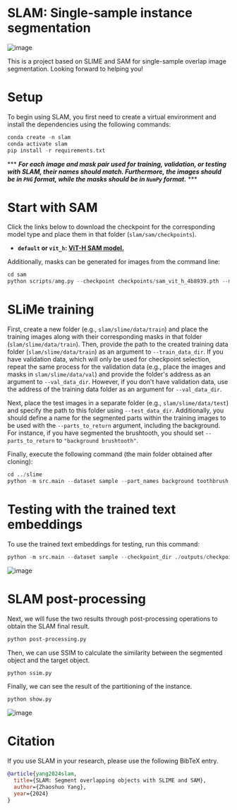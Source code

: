 # SLAM: Single-sample instance segmentation
![image](https://github.com/user-attachments/assets/252e3d93-bb06-4979-93d9-436792f29126)

This is a project based on SLIME and SAM for single-sample overlap image segmentation. Looking forward to helping you!
# Setup
To begin using SLAM, you first need to create a virtual environment and install the dependencies using the following commands:
```python
conda create -n slam
conda activate slam
pip install -r requirements.txt
```
*** ***For each image and mask pair used for training, validation, or testing with SLAM, their names should match. Furthermore, the images should be in `PNG` format, while the masks should be in `NumPy` format.*** ***
# Start with SAM
Click the links below to download the checkpoint for the corresponding model type and place them in that folder (`slam/sam/checkpoints`).
- **`default` or `vit_h`: [ViT-H SAM model.](https://dl.fbaipublicfiles.com/segment_anything/sam_vit_h_4b8939.pth)**

Additionally, masks can be generated for images from the command line:
```python
cd sam
python scripts/amg.py --checkpoint checkpoints/sam_vit_h_4b8939.pth --model-type vit_h --input ./toothbrush --output ./output
```
# SLiMe training
First, create a new folder (e.g., `slam/slime/data/train`) and place the training images along with their corresponding masks in that folder (`slam/slime/data/train`). Then, provide the path to the created training data folder (`slam/slime/data/train`) as an argument to `--train_data_dir`. If you have validation data, which will only be used for checkpoint selection, repeat the same process for the validation data (e.g., place the images and masks in `slam/slime/data/val`) and provide the folder's address as an argument to `--val_data_dir`. However, if you don't have validation data, use the address of the training data folder as an argument for `--val_data_dir`.

Next, place the test images in a separate folder (e.g., `slam/slime/data/test`) and specify the path to this folder using `--test_data_dir`. Additionally, you should define a name for the segmented parts within the training images to be used with the `--parts_to_return` argument, including the background. For instance, if you have segmented the brushtooth, you should set `--parts_to_return` to `"background brushtooth"`.

Finally, execute the following command (the main folder obtained after cloning):
```python
cd ../slime
python -m src.main --dataset sample --part_names background toothbrush --train_data_dir ./datasets/toothbrush/train_1 --val_data_dir ./datasets/toothbrush/val --test_data_dir ./datasets/toothbrush/test --train 
```
# Testing with the trained text embeddings
To use the trained text embeddings for testing, run this command:
```python
python -m src.main --dataset sample --checkpoint_dir ./outputs/checkpoints/version_0 --test_data_dir ./dataset/toothbrush/mytest --save_test_predictions
```
![image](https://github.com/user-attachments/assets/b2428632-676d-4851-ac5e-bf540caedd11)
# SLAM post-processing
Next, we will fuse the two results through post-processing operations to obtain the SLAM final result.
```python
python post-processing.py
```
Then, we can use SSIM to calculate the similarity between the segmented object and the target object.
```python
python ssim.py
```
Finally, we can see the result of the partitioning of the instance.
```python
python show.py
```
![image](https://github.com/user-attachments/assets/d2a41a41-dcc7-400a-8124-012e34b8a187)
# Citation
If you use SLAM in your research, please use the following BibTeX entry.
``` bibtex
@article{yang2024slam,
  title={SLAM: Segment overlapping objects with SLIME and SAM},
  author={Zhaoshuo Yang},
  year={2024}
}
```
